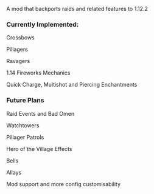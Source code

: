A mod that backports raids and related features to 1.12.2

### Currently Implemented:
Crossbows

Pillagers

Ravagers

1.14 Fireworks Mechanics

Quick Charge, Multishot and Piercing Enchantments

### Future Plans

Raid Events and Bad Omen

Watchtowers

Pillager Patrols

Hero of the Village Effects

Bells

Allays

Mod support and more config customisability
